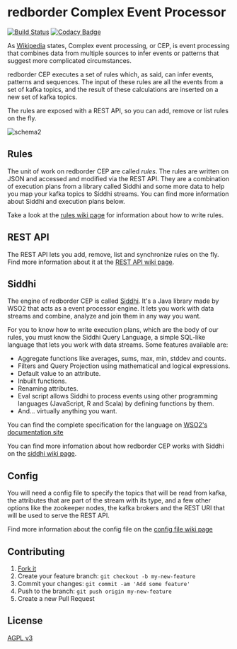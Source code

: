 # redborder Complex Event Processor
[![Build Status](https://travis-ci.org/redBorder/cep.svg)](https://travis-ci.org/redBorder/cep)
[![Codacy Badge](https://api.codacy.com/project/badge/grade/de3ffaee924c418f8a3d4465d3d360cd)](https://www.codacy.com/app/redBorder/cep)

As [Wikipedia](https://en.wikipedia.org/wiki/Complex_event_processing) states, Complex event processing, or CEP, is
event processing that combines data from multiple sources to infer events or patterns that suggest more complicated
circumstances.

redborder CEP executes a set of rules which, as said, can infer events, patterns and sequences.
The input of these rules are all the events from a set of kafka topics, and the result of these calculations are inserted on a new set of kafka topics.

The rules are exposed with a REST API, so you can add, remove or list rules on the fly.

![schema2](https://cloud.githubusercontent.com/assets/474728/8697787/4542fdf2-2af8-11e5-9148-e989dbfa0429.jpg)

## Rules

The unit of work on redborder CEP are called _rules_. The rules are written on JSON and accessed and modified via the REST API. They are a combination of execution plans from a library called Siddhi and some more data to help you map your kafka topics to Siddhi streams. You can find more information about Siddhi and execution plans below.

Take a look at the [rules wiki page](https://github.com/redBorder/cep/wiki/Rules) for information about how to write rules.

## REST API

The REST API lets you add, remove, list and synchronize rules on the fly. Find more information about it at the [REST API wiki page](https://github.com/redBorder/cep/wiki/Rest-API).

## Siddhi

The engine of redborder CEP is called [Siddhi](https://github.com/wso2/siddhi). It's a Java library made by WSO2 that acts as a event processor engine. It lets you work with data streams and combine, analyze and join them in any way you want.

For you to know how to write execution plans, which are the body of our rules, you must know the Siddhi Query Language, a simple SQL-like language that lets you work with data streams.
Some features available are:
* Aggregate functions like averages, sums, max, min, stddev and counts.
* Filters and Query Projection using mathematical and logical expressions.
* Default value to an attribute.
* Inbuilt functions.
* Renaming attributes.
* Eval script allows Siddhi to process events using other programming languages (JavaScript, R and Scala) by defining functions by them.
* And... virtually anything you want.

You can find the complete specification for the language on [WSO2's documentation site](https://docs.wso2.com/display/CEP410/SiddhiQL+Guide+3.0)

You can find more infomation about how redborder CEP works with Siddhi on the [siddhi wiki page](https://github.com/redBorder/cep/wiki/Siddhi).

## Config

You will need a config file to specify the topics that will be read from kafka, the attributes that are part of the stream with its type, and a few other options like the zookeeper nodes, the kafka brokers and the REST URI that will be used to serve the REST API.

Find more information about the config file on the [config file wiki page](https://github.com/redBorder/cep/wiki/Config-File)

## Contributing

1. [Fork it](https://github.com/redborder/cep/fork)
2. Create your feature branch: `git checkout -b my-new-feature`
3. Commit your changes: `git commit -am 'Add some feature'`
4. Push to the branch: `git push origin my-new-feature`
5. Create a new Pull Request

## License

[AGPL v3](http://www.gnu.org/licenses/agpl-3.0.html)
